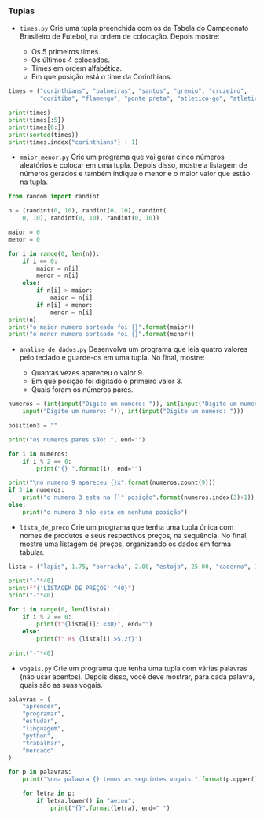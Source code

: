 ### Tuplas

- `times.py` Crie uma tupla preenchida com os da Tabela do Campeonato Brasileiro de Futebol, na ordem de colocação. Depois mostre:

  - Os 5 primeiros times.
  - Os últimos 4 colocados.
  - Times em ordem alfabética.
  - Em que posição está o time da Corinthians.

```py
times = ("corinthians", "palmeiras", "santos", "gremio", "cruzeiro",
         "coritiba", "flamengo", "ponte preta", "atletico-go", "atletico-mg")

print(times)
print(times[:5])
print(times[6:])
print(sorted(times))
print(times.index("corinthians") + 1)
```

- `maior_menor.py` Crie um programa que vai gerar cinco números aleatórios e colocar em uma tupla. Depois disso, mostre a listagem de números gerados e também indique o menor e o maior valor que estão na tupla.

```py
from random import randint

n = (randint(0, 10), randint(0, 10), randint(
    0, 10), randint(0, 10), randint(0, 10))

maior = 0
menor = 0

for i in range(0, len(n)):
    if i == 0:
        maior = n[i]
        menor = n[i]
    else:
        if n[i] > maior:
            maior = n[i]
        if n[i] < menor:
            menor = n[i]
print(n)
print("o maior numero sorteado foi {}".format(maior))
print("o menor numero sorteado foi {}".format(menor))
```

- `analise_de_dados.py` Desenvolva um programa que leia quatro valores pelo teclado e guarde-os em uma tupla. No final, mostre:

  - Quantas vezes apareceu o valor 9.
  - Em que posição foi digitado o primeiro valor 3.
  - Quais foram os números pares.

```py
numeros = (int(input("Digite um numero: ")), int(input("Digite um numero: ")), int(
    input("Digite um numero: ")), int(input("Digite um numero: ")))

position3 = ""

print("os numeros pares são: ", end="")

for i in numeros:
    if i % 2 == 0:
        print("{} ".format(i), end="")

print("\no numero 9 apareceu {}x".format(numeros.count(9)))
if 3 in numeros:
    print("o numero 3 esta na {}° posição".format(numeros.index(3)+1))
else:
    print("o numero 3 não esta em nenhuma posição")
```

- `lista_de_preco` Crie um programa que tenha uma tupla única com nomes de produtos e seus respectivos preços, na sequência. No final, mostre uma listagem de preços, organizando os dados em forma tabular.

```py
lista = ("lapis", 1.75, "borracha", 2.00, "estojo", 25.00, "caderno", 15.00)

print("-"*40)
print(f"{'LISTAGEM DE PREÇOS':^40}")
print("-"*40)

for i in range(0, len(lista)):
    if i % 2 == 0:
        print(f"{lista[i]:.<30}", end="")
    else:
        print(f" R$ {lista[i]:>5.2f}")

print("-"*40)
```

- `vogais.py` Crie um programa que tenha uma tupla com várias palavras (não usar acentos). Depois disso, você deve mostrar, para cada palavra, quais são as suas vogais.

```py
palavras = (
    "aprender",
    "programar",
    "estudar",
    "linguagem",
    "python",
    "trabalhar",
    "mercado"
)

for p in palavras:
    print("\nna palavra {} temos as seguintes vogais ".format(p.upper()), end="")

    for letra in p:
        if letra.lower() in "aeiou":
            print("{}".format(letra), end=" ")
```
